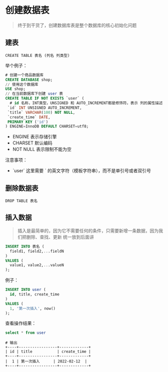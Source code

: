 # 创建数据表
> 终于到干货了，创建数据库表是整个数据库的核心初始化问题

## 建表
```bush
CREATE TABLE 表名 (列名 列类型)
```
举个例子：
```sql
# 创建一个商品数据库
CREATE DATABASE shop;
// 使用这个数据库
USE shop;
// 在当前数据库下创建 user 表
CREATE TABLE IF NOT EXISTS `user` (
  # id 名称，INT类型，UNSIGNED 和 AUTO_INCREMENT都是修饰符，表示 列的属性描述
 `id` INT UNSIGNED AUTO_INCREMENT,
 `title` VARCHAR(100) NOT NULL,
 `create_time` DATE,
 PRIMARY KEY ('id')
) ENGINE=InnoDB DEFAULT CHARSET=utf8;
```
- ENGINE 表示存储引擎
- CHARSET 默认编码
- NOT NULL 表示限制不能为空


注意事项：
- \`user\` 这里需要 \` 的英文字符（模板字符串），而不是单引号或者双引号


## 删除数据表
```bush
DROP TABLE 表名
```

## 插入数据
> 插入是最简单的，因为它不需要任何的条件，只需要新增一条数据，因为我们把删除、查找、更新 统一放到后面讲

```sql
INSERT INTO 表名 ( 
  field1, field2,...fieldN 
)
VALUES ( 
  value1, value2,...valueN 
);
```

例子：
```sql
INSERT INTO user (
  id, title, create_time
)
VALUES (
  1, '第一次插入', now()
);
```

查看操作结果：
```sql
select * from user
```

```bush
# 输出
+----+-----------------+-------------+
| id | title           | create_time |
+----+-----------------+-------------+
|  1 | 第一次插入      | 2022-02-12  |
+----+-----------------+-------------+
```